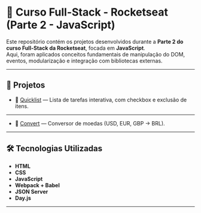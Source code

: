 # 🚀 Curso Full-Stack - Rocketseat (Parte 2 - JavaScript)

Este repositório contém os projetos desenvolvidos durante a **Parte 2 do curso Full-Stack da Rocketseat**, focada em **JavaScript**.  
Aqui, foram aplicados conceitos fundamentais de manipulação do DOM, eventos, modularização e integração com bibliotecas externas.

---

## 📂 Projetos

- 📝 [Quicklist](./quicklist/README.md) — Lista de tarefas interativa, com checkbox e exclusão de itens.  

---

- 💱 [Convert](./convert/README.md) — Conversor de moedas (USD, EUR, GBP → BRL). 

---

## 🛠️ Tecnologias Utilizadas
- **HTML**
- **CSS**
- **JavaScript**
- **Webpack + Babel**
- **JSON Server**
- **Day.js**

---
